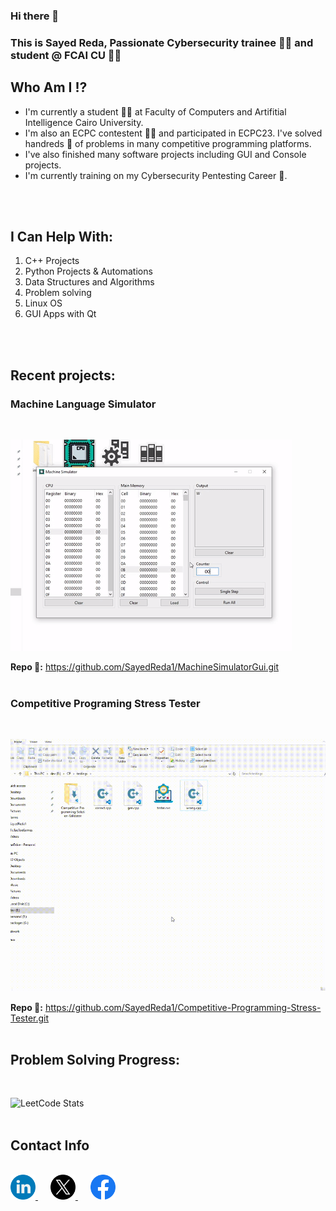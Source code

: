### Hi there 👋
### This is Sayed Reda, Passionate Cybersecurity trainee 👩‍💻 and student @ FCAI CU 👨‍🎓

## Who Am I ⁉
- I'm currently a student 👨‍🎓 at Faculty of Computers and Artifitial Intelligence Cairo University. 
- I'm also an ECPC contestent 👨‍💻 and participated in ECPC23. I've solved handreds 💯 of problems in many competitive programming platforms. 
- I've also finished many software projects including GUI and Console projects. 
- I'm currently training on my Cybersecurity Pentesting Career 🔐.
<br>
<br>

## I Can Help With:
1. C++ Projects
2. Python Projects & Automations
3. Data Structures and Algorithms
4. Problem solving
5. Linux OS
6. GUI Apps with Qt
<br>
<br>

## Recent projects:
### Machine Language Simulator
<br>

![app gif overview](overviews/voleMachine.gif)
<br>

**Repo 🔗:** https://github.com/SayedReda1/MachineSimulatorGui.git
<br>
<br>

### Competitive Programing Stress Tester
<br>

![script gif overview](overviews/stress-tester.gif)
<br>

**Repo 🔗:** https://github.com/SayedReda1/Competitive-Programming-Stress-Tester.git
<br>
<br>

## Problem Solving Progress:
<br>

![LeetCode Stats](https://leetcard.jacoblin.cool/sayed_reda?theme=dark&font=Acme&ext=heatmap)
<br>
<br>

## Contact Info 
<br>
<a href="https://www.linkedin.com/in/sayed-reda-34ba571b8/" style="margin-right: 20px;">
    <img alt="linkedin.png" src="icons/linkedin.png"
    width="40" height="40">
</a>
<a href="https://twitter.com/SayedReda38" style="margin-right: 20px;">
    <img alt="x.png" src="icons/x.png"
    width="40" height="40">
</a>
<a href="https://www.facebook.com/profile.php?id=100019695607094">
    <img alt="facebook.png" src="icons/facebook.png"
    width="40" height="40">
</a>